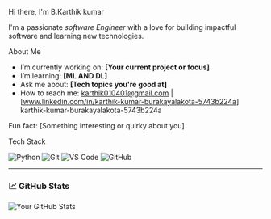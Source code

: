  Hi there, I'm B.Karthik kumar

I'm a passionate *software Engineer* with a love for building impactful software and learning new technologies.

 About Me

-  I’m currently working on: **[Your current project or focus]**
-  I’m learning: **[ML AND DL]**
-  Ask me about: **[Tech topics you're good at]**
-  How to reach me: [karthik010401@gmail.com]() | [www.linkedin.com/in/karthik-kumar-burakayalakota-5743b224a]
karthik-kumar-burakayalakota-5743b224a

 Fun fact: [Something interesting or quirky about you]



 Tech Stack

![Python](https://img.shields.io/badge/-Python-blue?style=flat-square)
![Git](https://img.shields.io/badge/-Git-orange?style=flat-square)
![VS Code](https://img.shields.io/badge/-VS%20Code-blue?style=flat-square)
![GitHub](https://img.shields.io/badge/-GitHub-black?style=flat-square)

---

### 📈 GitHub Stats

![Your GitHub Stats](https://github-readme-stats.vercel.app/api?username=yourusername&show_icons=true&theme=radical)
